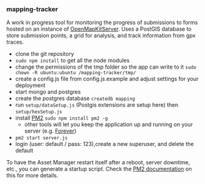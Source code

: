 ### mapping-tracker
A work in progress tool for monitoring the progress of submissions to forms hosted on an instance of [OpenMapKitServer](https://github.com/AmericanRedCross/OpenMapKitServer). Uses a PostGIS database to store submission points, a grid for analysis, and track information from gpx traces.  

- clone the git repository
- `sudo npm install` to get all the node modules
- change the permissions of the tmp folder so the app can write to it `sudo chown -R ubuntu:ubuntu /mapping-tracker/tmp/`
- create a config.js file from config.js.example and adjust settings for your deployment
- start mongo and postgres
- create the postgres database `createdb mapping`
- run `setup/dataSetup.js` (Postgis extensions are setup here) then `setup/hexSetup.js`
- install [PM2](https://github.com/Unitech/pm2) `sudo npm install pm2 -g`
  - other tools will let you keep the application up and running on your server (e.g. [Forever](https://github.com/foreverjs/forever))
- `pm2 start server.js`
- login (user: default / pass: 123),create a new superuser, and delete the default

To have the Asset Manager restart itself after a reboot, server downtime, etc., you can generate a startup script. Check the [PM2 documentation](https://github.com/Unitech/pm2#startup-script-generation) on this for more details.
